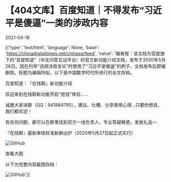 # 【404文库】百度知道｜不得发布“习近平是傻逼”一类的涉政内容

2021-04-16

[{'type': 'text/html', 'language': None, 'base': 'https://chinadigitaltimes.net/chinese/feed', 'value': '编者按：该文档为百度旗下的“百度知道”（中文问答互动平台）的官方新功能介绍文档，发布于2020年5月26日。因在列举“违规涉政言论”时使用了“习近平是傻逼”的例子，文档发布后即被删除。标题为编辑所拟，以下是中国数字时代所进行的全文存档。



百度知道｜「在线聊」新功能介绍

欢迎来到在线聊新功能开启“抢钱”体验&#8230;&#8230;

诚邀大家进群（QQ：941884795），建议、吐槽、分享使用心得…只要你想说，我们都欢迎！

有任何问题，都可以在群里找到官方一线负责人，专业答疑解惑，发放礼品～



『在线聊』最新审核标准新鲜出炉（2020年5月27日起正式实行）



![GitHub](https://chinadigitaltimes.net/chinese/files/2021/04/image-1618582576244.png)

查看大图 

以下为完整内容截图存档：

![GitHub](https://chinadigitaltimes.net/chinese/files/2021/04/存档2.jpg)'}]